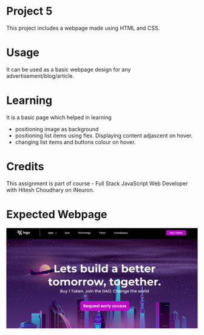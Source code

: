 # Project 5

This project includes a webpage made using HTML and CSS. 

# Usage

It can be used as a basic webpage design for any advertisement/blog/article.

# Learning

It is a basic page which helped in learning
- positioning image as background
- positioning list items using flex. Displaying content adjascent on hover.
- changing list items and buttons colour on hover.

# Credits

This assignment is part of course - Full Stack JavaScript Web Developer with Hitesh Choudhary on iNeuron.

# Expected Webpage

![This is how Webpage looks](./thumbnail.png)
